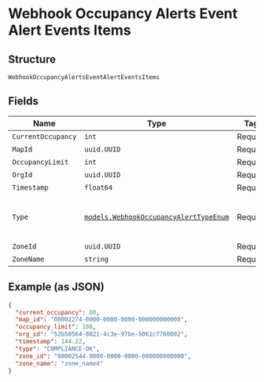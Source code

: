 
# Webhook Occupancy Alerts Event Alert Events Items

## Structure

`WebhookOccupancyAlertsEventAlertEventsItems`

## Fields

| Name | Type | Tags | Description |
|  --- | --- | --- | --- |
| `CurrentOccupancy` | `int` | Required | - |
| `MapId` | `uuid.UUID` | Required | - |
| `OccupancyLimit` | `int` | Required | - |
| `OrgId` | `uuid.UUID` | Required | - |
| `Timestamp` | `float64` | Required | - |
| `Type` | [`models.WebhookOccupancyAlertTypeEnum`](../../doc/models/webhook-occupancy-alert-type-enum.md) | Required | enum: `COMPLIANCE-OK`, `COMPLIANCE-VIOLATION` |
| `ZoneId` | `uuid.UUID` | Required | - |
| `ZoneName` | `string` | Required | - |

## Example (as JSON)

```json
{
  "current_occupancy": 80,
  "map_id": "00002274-0000-0000-0000-000000000000",
  "occupancy_limit": 188,
  "org_id": "52b50564-8821-4c3e-97be-5061c7760002",
  "timestamp": 144.22,
  "type": "COMPLIANCE-OK",
  "zone_id": "00002544-0000-0000-0000-000000000000",
  "zone_name": "zone_name4"
}
```


